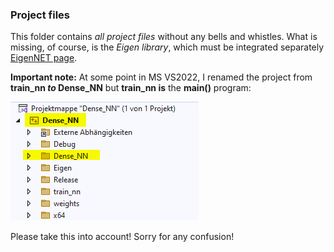 ### Project files ###

This folder contains *all project files* without any bells and whistles. What is missing, of course, is the *Eigen library*, which must be integrated separately [EigenNET page](https://github.com/SuprenumDE/EigenNET).

**Important note:** At some point in MS VS2022, I renamed the project from **train_nn *to* Dense_NN** but **train_nn is** the **main()** program: 

![train_nn to Dense_NN](https://github.com/SuprenumDE/EigenNET/blob/main/images/train_nn%20nach%20Dense_NN.png)

Please take this into account! Sorry for any confusion!
